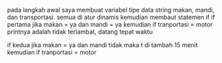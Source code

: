 pada langkah awal saya membuat variabel tipe data string makan, mandi, dan transportasi.
semua di atur dinamis
kemudian membaut statemen if
if pertama jika makan = ya dan mandi = ya
kemudian if tranportasi = motor
printnya adalah tidak terlambat, datang tepat waktu

if kedua jika  makan = ya dan mandi tidak
maka t di tambah 15 menit
kemudian if tranportasi = motor